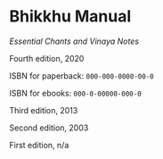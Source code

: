 Bhikkhu Manual
==============

*Essential Chants and Vinaya Notes*

Fourth edition, 2020

ISBN for paperback: `000-000-0000-00-0`

ISBN for ebooks: `000-0-00000-000-0`

Third edition, 2013

Second edition, 2003

First edition, n/a


